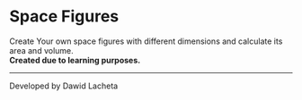 # Space Figures
Create Your own space figures with different dimensions and calculate its area and volume.<br/>
**Created due to learning purposes.**
***
Developed by Dawid Lacheta